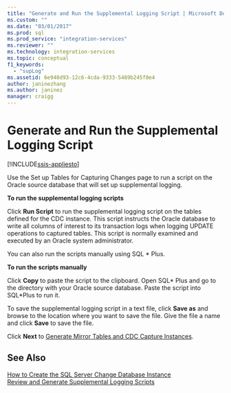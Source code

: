 ```yaml
---
title: "Generate and Run the Supplemental Logging Script | Microsoft Docs"
ms.custom: ""
ms.date: "03/01/2017"
ms.prod: sql
ms.prod_service: "integration-services"
ms.reviewer: ""
ms.technology: integration-services
ms.topic: conceptual
f1_keywords: 
  - "supLog"
ms.assetid: 6e940d93-12c6-4cda-9333-5489b245f0e4
author: janinezhang
ms.author: janinez
manager: craigg
---
```

# Generate and Run the Supplemental Logging Script

[!INCLUDE[ssis-appliesto](../../includes/ssis-appliesto-ssvrpluslinux-asdb-asdw-xxx.md)]


  Use the Set up Tables for Capturing Changes page to run a script on the Oracle source database that will set up supplemental logging.  
  
 **To run the supplemental logging scripts**  
  
 Click **Run Script** to run the supplemental logging script on the tables defined for the CDC instance. This script instructs the Oracle database to write all columns of interest to its transaction logs when logging UPDATE operations to captured tables. This script is normally examined and executed by an Oracle system administrator.  
  
 You can also run the scripts manually using SQL * Plus.  
  
 **To run the scripts manually**  
  
 Click **Copy** to paste the script to the clipboard. Open SQL* Plus and go to the directory with your Oracle source database. Paste the script into SQL\*Plus to run it.  
  
 To save the supplemental logging script in a text file, click **Save as** and browse to the location where you want to save the file. Give the file a name and click **Save** to save the file.  
  
 Click **Next** to [Generate Mirror Tables and CDC Capture Instances](../../integration-services/change-data-capture/generate-mirror-tables-and-cdc-capture-instances.md).  
  
## See Also  
 [How to Create the SQL Server Change Database Instance](../../integration-services/change-data-capture/how-to-create-the-sql-server-change-database-instance.md)   
 [Review and Generate Supplemental Logging Scripts](../../integration-services/change-data-capture/review-and-generate-supplemental-logging-scripts.md)  
  
  
